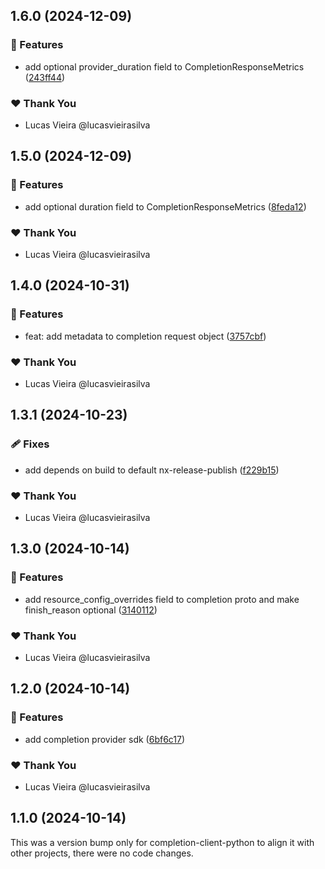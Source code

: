 ## 1.6.0 (2024-12-09)

### 🚀 Features

- add optional provider_duration field to CompletionResponseMetrics ([243ff44](https://github.com/vm-x-ai/vm-x-ai-sdk/commit/243ff44))

### ❤️  Thank You

- Lucas Vieira @lucasvieirasilva

## 1.5.0 (2024-12-09)

### 🚀 Features

- add optional duration field to CompletionResponseMetrics ([8feda12](https://github.com/vm-x-ai/vm-x-ai-sdk/commit/8feda12))

### ❤️  Thank You

- Lucas Vieira @lucasvieirasilva

## 1.4.0 (2024-10-31)

### 🚀 Features

- feat: add metadata to completion request object ([3757cbf](https://github.com/vm-x-ai/vm-x-ai-sdk/commit/3757cbf))

### ❤️  Thank You

- Lucas Vieira @lucasvieirasilva

## 1.3.1 (2024-10-23)

### 🩹 Fixes

- add depends on build to default nx-release-publish ([f229b15](https://github.com/vm-x-ai/vm-x-ai-sdk/commit/f229b15))

### ❤️  Thank You

- Lucas Vieira @lucasvieirasilva

## 1.3.0 (2024-10-14)


### 🚀 Features

- add resource_config_overrides field to completion proto and make finish_reason optional ([3140112](https://github.com/vm-x-ai/vm-x-ai-sdk/commit/3140112))


### ❤️  Thank You

- Lucas Vieira @lucasvieirasilva

## 1.2.0 (2024-10-14)


### 🚀 Features

- add completion provider sdk ([6bf6c17](https://github.com/vm-x-ai/vm-x-ai-sdk/commit/6bf6c17))


### ❤️  Thank You

- Lucas Vieira @lucasvieirasilva

## 1.1.0 (2024-10-14)

This was a version bump only for completion-client-python to align it with other projects, there were no code changes.
